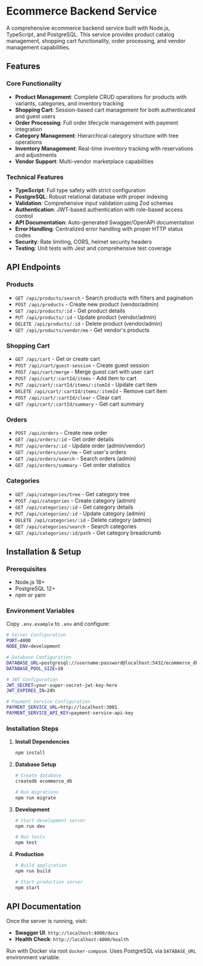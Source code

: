 # Ecommerce Backend Service

A comprehensive ecommerce backend service built with Node.js, TypeScript, and PostgreSQL. This service provides product catalog management, shopping cart functionality, order processing, and vendor management capabilities.

## Features

### Core Functionality
- **Product Management**: Complete CRUD operations for products with variants, categories, and inventory tracking
- **Shopping Cart**: Session-based cart management for both authenticated and guest users
- **Order Processing**: Full order lifecycle management with payment integration
- **Category Management**: Hierarchical category structure with tree operations
- **Inventory Management**: Real-time inventory tracking with reservations and adjustments
- **Vendor Support**: Multi-vendor marketplace capabilities

### Technical Features
- **TypeScript**: Full type safety with strict configuration
- **PostgreSQL**: Robust relational database with proper indexing
- **Validation**: Comprehensive input validation using Zod schemas
- **Authentication**: JWT-based authentication with role-based access control
- **API Documentation**: Auto-generated Swagger/OpenAPI documentation
- **Error Handling**: Centralized error handling with proper HTTP status codes
- **Security**: Rate limiting, CORS, helmet security headers
- **Testing**: Unit tests with Jest and comprehensive test coverage

## API Endpoints

### Products
- `GET /api/products/search` - Search products with filters and pagination
- `POST /api/products` - Create new product (vendor/admin)
- `GET /api/products/:id` - Get product details
- `PUT /api/products/:id` - Update product (vendor/admin)
- `DELETE /api/products/:id` - Delete product (vendor/admin)
- `GET /api/products/vendor/me` - Get vendor's products

### Shopping Cart
- `GET /api/cart` - Get or create cart
- `POST /api/cart/guest-session` - Create guest session
- `POST /api/cart/merge` - Merge guest cart with user cart
- `POST /api/cart/:cartId/items` - Add item to cart
- `PUT /api/cart/:cartId/items/:itemId` - Update cart item
- `DELETE /api/cart/:cartId/items/:itemId` - Remove cart item
- `POST /api/cart/:cartId/clear` - Clear cart
- `GET /api/cart/:cartId/summary` - Get cart summary

### Orders
- `POST /api/orders` - Create new order
- `GET /api/orders/:id` - Get order details
- `PUT /api/orders/:id` - Update order (admin/vendor)
- `GET /api/orders/user/me` - Get user's orders
- `GET /api/orders/search` - Search orders (admin)
- `GET /api/orders/summary` - Get order statistics

### Categories
- `GET /api/categories/tree` - Get category tree
- `POST /api/categories` - Create category (admin)
- `GET /api/categories/:id` - Get category details
- `PUT /api/categories/:id` - Update category (admin)
- `DELETE /api/categories/:id` - Delete category (admin)
- `GET /api/categories/search` - Search categories
- `GET /api/categories/:id/path` - Get category breadcrumb

## Installation & Setup

### Prerequisites
- Node.js 18+ 
- PostgreSQL 12+
- npm or yarn

### Environment Variables
Copy `.env.example` to `.env` and configure:

```bash
# Server Configuration
PORT=4000
NODE_ENV=development

# Database Configuration
DATABASE_URL=postgresql://username:password@localhost:5432/ecommerce_db
DATABASE_POOL_SIZE=10

# JWT Configuration
JWT_SECRET=your-super-secret-jwt-key-here
JWT_EXPIRES_IN=24h

# Payment Service Configuration
PAYMENT_SERVICE_URL=http://localhost:3001
PAYMENT_SERVICE_API_KEY=payment-service-api-key
```

### Installation Steps

1. **Install Dependencies**
   ```bash
   npm install
   ```

2. **Database Setup**
   ```bash
   # Create database
   createdb ecommerce_db
   
   # Run migrations
   npm run migrate
   ```

3. **Development**
   ```bash
   # Start development server
   npm run dev
   
   # Run tests
   npm test
   ```

4. **Production**
   ```bash
   # Build application
   npm run build
   
   # Start production server
   npm start
   ```

## API Documentation

Once the server is running, visit:
- **Swagger UI**: `http://localhost:4000/docs`
- **Health Check**: `http://localhost:4000/health`

Run with Docker via root `docker-compose`.
Uses PostgreSQL via `DATABASE_URL` environment variable.
